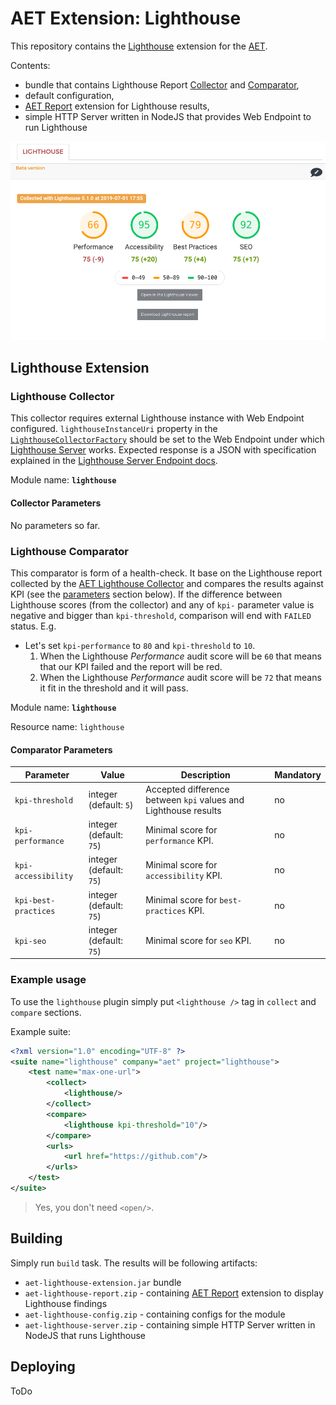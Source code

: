 # AET Extension: Lighthouse
This repository contains the [Lighthouse]((https://developers.google.com/web/tools/lighthouse/)) 
extension for the [AET](https://github.com/Cognifide/aet).

Contents:
- bundle that contains Lighthouse Report [Collector](https://github.com/Cognifide/aet/wiki/Collectors) and
[Comparator](https://github.com/Cognifide/aet/wiki/Comparators),
- default configuration,
- [AET Report](https://github.com/Cognifide/aet/tree/master/report) extension for Lighthouse results,
- simple HTTP Server written in NodeJS that provides Web Endpoint to run Lighthouse

![Lighthouse AET Report](misc/report-screenshot.png)

## Lighthouse Extension

### Lighthouse Collector
This collector requires external Lighthouse instance with Web Endpoint configured.
`lighthouseInstanceUri` property in the [`LighthouseCollectorFactory`](https://github.com/Skejven/aet-lighthouse-extension/blob/master/conf/com.github.skejven.collector.LighthouseCollectorFactory.cfg)
should be set to the Web Endpoint under which [Lighthouse Server](https://github.com/Skejven/aet-lighthouse-extension/tree/master/lighthouse-server)
works.
Expected response is a JSON with specification explained in the [Lighthouse Server Endpoint docs](https://github.com/Skejven/aet-lighthouse-extension/tree/master/lighthouse-server#endpoint).

Module name: **`lighthouse`**

#### Collector Parameters

No parameters so far.

### Lighthouse Comparator
This comparator is form of a health-check. It base on the Lighthouse report collected by the 
[AET Lighthouse Collector](#lighthouse-collector) and compares the results against KPI (see the 
[parameters](#comparator-parameters) section below).
If the difference between Lighthouse scores (from the collector) and any of `kpi-` parameter 
value is negative and bigger than `kpi-threshold`, comparison will end with `FAILED` status. E.g.
- Let's set `kpi-performance` to `80` and `kpi-threshold` to `10`.
  1. When the Lighthouse *Performance* audit score will be `60` that means that our KPI failed and the report will be red.
  2. When the Lighthouse *Performance* audit score will be `72` that means it fit in the threshold and it will pass.

Module name: **`lighthouse`**

Resource name: `lighthouse`

#### Comparator Parameters

| Parameter | Value | Description | Mandatory |
| --------- | ----- | ----------- | --------- |
| `kpi-threshold` | integer (default: `5`) | Accepted difference between `kpi` values and Lighthouse results | no |
| `kpi-performance` | integer (default: `75`) | Minimal score for `performance` KPI. | no |
| `kpi-accessibility` | integer (default: `75`) | Minimal score for `accessibility` KPI. | no |
| `kpi-best-practices` | integer (default: `75`) | Minimal score for `best-practices` KPI. | no |
| `kpi-seo` | integer (default: `75`) | Minimal score for `seo` KPI. | no |

### Example usage
To use the `lighthouse` plugin simply put `<lighthouse />` tag in `collect` and `compare` sections.

Example suite:

```xml
<?xml version="1.0" encoding="UTF-8" ?>
<suite name="lighthouse" company="aet" project="lighthouse">
    <test name="max-one-url">
        <collect>
            <lighthouse/>
        </collect>
        <compare>
            <lighthouse kpi-threshold="10"/>
        </compare>
        <urls>
            <url href="https://github.com"/>
        </urls>
    </test>
</suite>

```

> Yes, you don't need `<open/>`.

## Building
Simply run `build` task.
The results will be following artifacts:
- `aet-lighthouse-extension.jar` bundle
- `aet-lighthouse-report.zip` - containing [AET Report](https://github.com/Cognifide/aet/tree/master/report) 
extension to display Lighthouse findings
- `aet-lighthouse-config.zip` - containing configs for the module
- `aet-lighthouse-server.zip` - containing simple HTTP Server written in NodeJS that runs Lighthouse

## Deploying
ToDo
